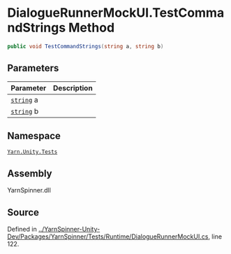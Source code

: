 # DialogueRunnerMockUI.TestCommandStrings Method


```csharp
public void TestCommandStrings(string a, string b)
```

## Parameters
|Parameter|Description|
|:---|:---|
|[`string`](https://docs.microsoft.com/dotnet/api/System.String) a||
|[`string`](https://docs.microsoft.com/dotnet/api/System.String) b||


## Namespace
[`Yarn.Unity.Tests`](/api/csharp/yarn.unity.tests/README.md)

## Assembly
YarnSpinner.dll

## Source
Defined in [../YarnSpinner-Unity-Dev/Packages/YarnSpinner/Tests/Runtime/DialogueRunnerMockUI.cs](https://github.com/YarnSpinnerTool/YarnSpinner-Unity//blob/develop/Tests/Runtime/DialogueRunnerMockUI.cs#L122), line 122.
